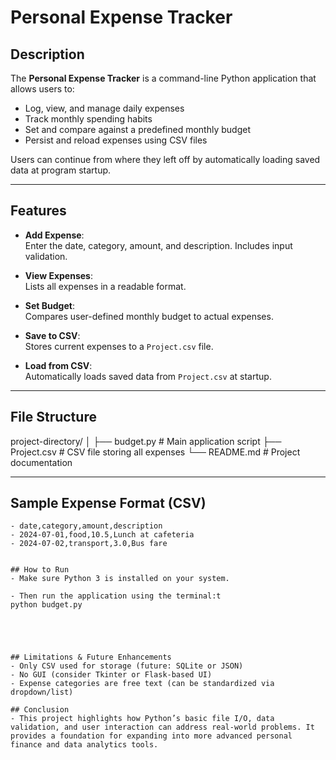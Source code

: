 # Personal Expense Tracker

## Description

The **Personal Expense Tracker** is a command-line Python application that allows users to:

- Log, view, and manage daily expenses
- Track monthly spending habits
- Set and compare against a predefined monthly budget
- Persist and reload expenses using CSV files

Users can continue from where they left off by automatically loading saved data at program startup.

---

## Features

- **Add Expense**:  
  Enter the date, category, amount, and description. Includes input validation.

- **View Expenses**:  
  Lists all expenses in a readable format.

- **Set Budget**:  
  Compares user-defined monthly budget to actual expenses.

- **Save to CSV**:  
  Stores current expenses to a `Project.csv` file.

- **Load from CSV**:  
  Automatically loads saved data from `Project.csv` at startup.

---

## File Structure
project-directory/
│
├── budget.py # Main application script
├── Project.csv # CSV file storing all expenses
└── README.md # Project documentation



---

## Sample Expense Format (CSV)

```csv
- date,category,amount,description
- 2024-07-01,food,10.5,Lunch at cafeteria
- 2024-07-02,transport,3.0,Bus fare


## How to Run
- Make sure Python 3 is installed on your system.

- Then run the application using the terminal:t
python budget.py





## Limitations & Future Enhancements
- Only CSV used for storage (future: SQLite or JSON)
- No GUI (consider Tkinter or Flask-based UI)
- Expense categories are free text (can be standardized via dropdown/list)

## Conclusion
- This project highlights how Python’s basic file I/O, data validation, and user interaction can address real-world problems. It provides a foundation for expanding into more advanced personal finance and data analytics tools.



